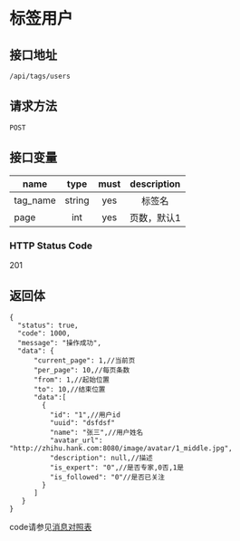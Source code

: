 # 标签用户

## 接口地址

`/api/tags/users`

## 请求方法

```POST ```

## 接口变量

| name     | type     | must     | description |
|----------|:--------:|:--------:|:--------:|
| tag_name  | string   | yes      | 标签名  |
| page  | int   | yes      | 页数，默认1  |

### HTTP Status Code

201

## 返回体

```json5
{
  "status": true,
  "code": 1000,
  "message": "操作成功",
  "data": {
      "current_page": 1,//当前页
      "per_page": 10,//每页条数
      "from": 1,//起始位置
      "to": 10,//结束位置
      "data":[
        {
          "id": "1",//用户id
          "uuid": "dsfdsf"
          "name": "张三",//用户姓名
          "avatar_url": "http://zhihu.hank.com:8080/image/avatar/1_middle.jpg",
          "description": null,//描述
          "is_expert": "0",//是否专家,0否,1是
          "is_followed": "0"//是否已关注
        }
      ]
   }
}
``` 

code请参见[消息对照表](消息对照表.md)
